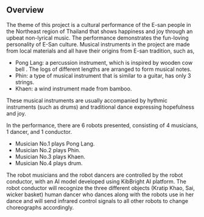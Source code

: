 
## Overview

The theme of this project is a cultural performance of the E-san people in the 
Northeast region of Thailand that shows happiness and joy through an upbeat non-lyrical music. The performance demonstrates the fun-loving personality of E-San culture. Musical instruments in the project are made from local materials and all have their origins from E-san tradition, such as, 
* Pong Lang: a percussion instrument, which  is inspired by wooden cow bell . The logs of different lengths are arranged to form musical notes.
* Phin:  a type of musical instrument that is similar to a guitar, has only 3 strings.
* Khaen: a wind instrument made from bamboo.

These musical instruments are usually accompanied by hythmic instruments (such as drums) and traditional dance expressing hopefulness and joy.

In the performance, there are 6 robots presented, consisting of 4 musicians, 1 dancer, and 1 conductor.
* Musician No.1 plays Pong Lang.
* Musician No.2 plays Phin.
* Musician No.3 plays Khaen.
* Musician No.4 plays drum.

The robot musicians and the robot dancers are controlled by the robot conductor, with an AI model developed using KibBright AI platform. The robot conductor will recognize the three different objects (Kratip Khao, Sai, wicker basket) human dancer who dances along with the robots use in her dance and will send infrared control signals to all other robots to change choreographs accordingly.

